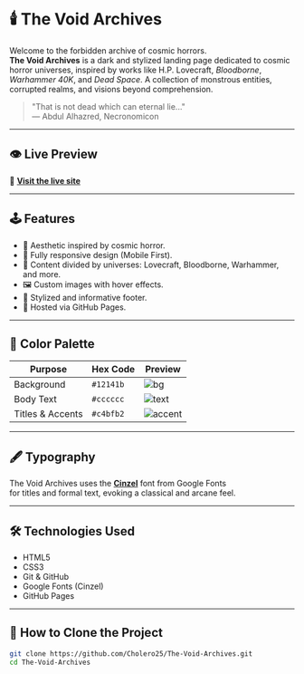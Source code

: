 # 🕯️ The Void Archives

Welcome to the forbidden archive of cosmic horrors.  
**The Void Archives** is a dark and stylized landing page dedicated to cosmic horror universes, inspired by works like H.P. Lovecraft, *Bloodborne*, *Warhammer 40K*, and *Dead Space*. A collection of monstrous entities, corrupted realms, and visions beyond comprehension.

> "That is not dead which can eternal lie..."  
> — Abdul Alhazred, Necronomicon

---

## 👁️ Live Preview

🔗 **[Visit the live site](https://cholero25.github.io/The-Void-Archives/)**

---

## 🕹️ Features

- 🎨 Aesthetic inspired by cosmic horror.
- 📱 Fully responsive design (Mobile First).
- 🧠 Content divided by universes: Lovecraft, Bloodborne, Warhammer, and more.
- 🖼️ Custom images with hover effects.
- 🌌 Stylized and informative footer.
- 💾 Hosted via GitHub Pages.

---

## 🎨 Color Palette

| Purpose           | Hex Code   | Preview |
|------------------|------------|---------|
| Background        | `#12141b`  | ![bg](https://img.shields.io/badge/%20-%2312141b.svg?style=flat&logoColor=white) |
| Body Text         | `#cccccc`  | ![text](https://img.shields.io/badge/%20-%23cccccc.svg?style=flat&logoColor=black) |
| Titles & Accents  | `#c4bfb2`  | ![accent](https://img.shields.io/badge/%20-%23c4bfb2.svg?style=flat&logoColor=black) |

---
## 🖋️ Typography

The Void Archives uses the **[Cinzel](https://fonts.google.com/specimen/Cinzel)** font from Google Fonts  
for titles and formal text, evoking a classical and arcane feel.

---
## 🛠️ Technologies Used

- HTML5
- CSS3
- Git & GitHub
- Google Fonts (Cinzel)
- GitHub Pages

---

## 🚀 How to Clone the Project

```bash
git clone https://github.com/Cholero25/The-Void-Archives.git
cd The-Void-Archives
